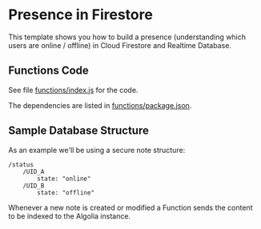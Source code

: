 # Presence in Firestore

This template shows you how to build a presence (understanding which users are online / offline) in Cloud Firestore and Realtime Database.

## Functions Code

See file [functions/index.js](functions/index.js) for the code.

The dependencies are listed in [functions/package.json](functions/package.json).

## Sample Database Structure

As an example we'll be using a secure note structure:

```
/status
    /UID_A
        state: "online"
    /UID_B
        state: "offline"
```

Whenever a new note is created or modified a Function sends the content to be indexed to the Algolia instance.